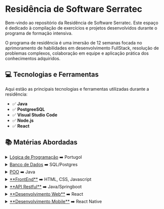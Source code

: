 # Residência de Software Serratec

Bem-vindo ao repositório da Residência de Software Serratec. Este espaço é dedicado à compilação de exercícios e projetos desenvolvidos durante o programa de formação intensiva.

O programa de residência é uma imersão de 12 semanas focada no aprimoramento de habilidades em desenvolvimento FullStack, resolução de problemas complexos, colaboração em equipe e aplicação prática dos conhecimentos adquiridos.

## 💻 Tecnologias e Ferramentas 

Aqui estão as principais tecnologias e ferramentas utilizadas durante a residência:

- ✅ **Java**
- ✅ **PostgreeSQL**
- ✅ **Visual Studio Code**
- ✅ **Node.js**
- ✅ **React**

## 📚 Matérias Abordadas
<details>
  <summary><a href="https://github.com/thaissan/residencia_serratec/tree/main/Logica%20de%20Programacao">Lógica de Programação</a> ➡️ Portugol</summary>
  - 
</details>

<details>
  <summary><a href="https://github.com/thaissan/residencia_serratec/tree/main/Banco%20de%20Dados">Banco de Dados</a> ➡️ SQL/Postgres</summary>
  - 
</details>

<details>
  <summary><a href="https://github.com/thaissan/residencia_serratec/tree/main/POO">POO</a> ➡️ Java</summary>
  - <a href="https://github.com/thaissan/poo_exercicios">📌Lista de Exercícios - </a>Exercícios de lógica em Java <br>
  - <a href="https://github.com/thaissan/poo_gestaoDeEscolaSenai">📌Atividade Avaliativa - </a>Sistema EscolaSenai
</details>

<details>
  <summary><a href="#">**FrontEnd**</a> ➡️ HTML, CSS, Javascript</summary>
  - <a href="#">**FrontEnd**</a> ➡️ HTML, CSS, Javascript
</details>

<details>
  <summary><a href="#">**API Restful**</a> ➡️ Java/Springboot</summary>
  - <a href="#">**API Restful**</a> ➡️ Java/Springboot
</details>

<details>
  <summary><a href="#">**Desenvolvimento Web**</a> ➡️ React</summary>
  - <a href="#">**Desenvolvimento Web**</a> ➡️ React
</details>

<details>
  <summary><a href="#">**Desenvolvimento Mobile**</a> ➡️ React Native</summary>
  - <a href="#">**Desenvolvimento Mobile**</a> ➡️ React Native
</details>



